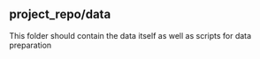 ## project_repo/data

This folder should contain the data itself as well as scripts for data preparation